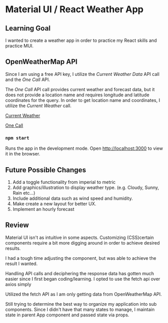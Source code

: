 # Material UI / React Weather App

## Learning Goal

I wanted to create a weather app in order to practice my React skills and practice MUI.

## OpenWeatherMap API

Since I am using a free API key, I utilize the _Current Weather Data_ API call and the _One Call_ API.

The _One Call_ API call provides current weather and forecast data, but it does not provide a location name and requires longitude and latitude coordinates for the query. In order to get location name and coordinates, I utilize the _Current Weather_ call.

[Current Weather](https://openweathermap.org/current)

[One Call](https://openweathermap.org/api/one-call-api)

### `npm start`

Runs the app in the development mode.
Open [http://localhost:3000](http://localhost:3000) to view it in the browser.

## Future Possible Changes

1. Add a toggle functionality from imperial to metric
2. Add graphics/illustration to display weather type. (e.g. Cloudy, Sunny, Rain etc...)
3. Include additional data such as wind speed and humidity.
4. Make create a new layout for better UX.
5. Implement an hourly forecast

## Review

Material UI isn't as intuitive in some aspects. Customizing (CSS)certain components require a bit more digging around in order to achieve desired results.

I had a tough time adjusting the <TextField> component, but was able to achieve the result I wanted.

Handling API calls and deciphering the response data has gotten much easier since I first began coding/learning. I opted to use the fetch api over axios simply

Utilized the fetch API as I am only getting data from OpenWeatherMap API.

Still trying to determine the best way to organize my application into sub components. Since I didn't have that many states to manage, I maintain state in parent App component and passed state via props.
